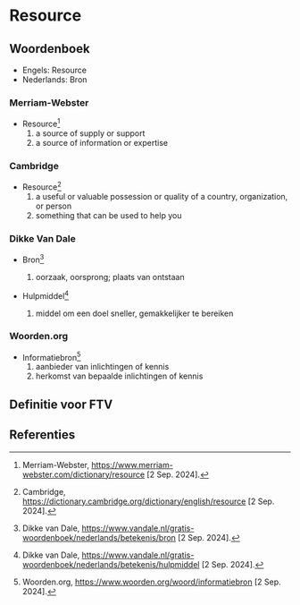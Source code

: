 # Resource

## Woordenboek

- Engels: Resource
- Nederlands: Bron

### Merriam-Webster

- Resource[^1]
  1. a source of supply or support
  2. a source of information or expertise

### Cambridge

- Resource[^2]
  1. a useful or valuable possession or quality of a country, organization, or person
  2. something that can be used to help you

### Dikke Van Dale

- Bron[^3]
  1. oorzaak, oorsprong; plaats van ontstaan

- Hulpmiddel[^4]
  1. middel om een doel sneller, gemakkelijker te bereiken

### Woorden.org

- Informatiebron[^5]
  1. aanbieder van inlichtingen of kennis
  2. herkomst van bepaalde inlichtingen of kennis

## Definitie voor FTV

## Referenties

[^1]: Merriam-Webster, https://www.merriam-webster.com/dictionary/resource [2 Sep. 2024].
[^2]: Cambridge, https://dictionary.cambridge.org/dictionary/english/resource [2 Sep. 2024].
[^3]: Dikke van Dale, https://www.vandale.nl/gratis-woordenboek/nederlands/betekenis/bron [2 Sep. 2024].
[^4]: Dikke van Dale, https://www.vandale.nl/gratis-woordenboek/nederlands/betekenis/hulpmiddel [2 Sep. 2024].
[^5]: Woorden.org, https://www.woorden.org/woord/informatiebron [2 Sep. 2024].
